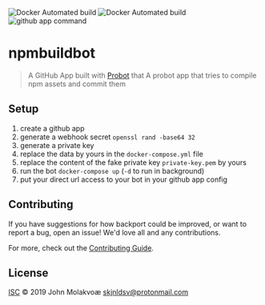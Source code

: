 ![Docker Automated build](https://img.shields.io/docker/cloud/automated/skjnldsv/npmbuildbot.svg?style=flat-square&logo=docker)
![Docker Automated build](https://img.shields.io/docker/cloud/build/skjnldsv/npmbuildbot.svg?style=flat-square&logo=docker)
![github app command](https://img.shields.io/badge/command-%2Fcompile%20%2Fpath%2Fto%2Fcompiled%2Fassets-red.svg?style=flat-square&logo=github)
# npmbuildbot

> A GitHub App built with [Probot](https://github.com/probot/probot) that A probot app that tries to compile npm assets and commit them

## Setup

1. create a github app
2. generate a webhook secret `openssl rand -base64 32`
3. generate a private key
4. replace the data by yours in the `docker-compose.yml` file
5. replace the content of the fake private key `private-key.pem` by yours
6. run the bot `docker-compose up` (`-d` to run in background)
7. put your direct url access to your bot in your github app config

## Contributing

If you have suggestions for how backport could be improved, or want to report a bug, open an issue! We'd love all and any contributions.

For more, check out the [Contributing Guide](CONTRIBUTING.md).

## License

[ISC](LICENSE) © 2019 John Molakvoæ <skjnldsv@protonmail.com>
